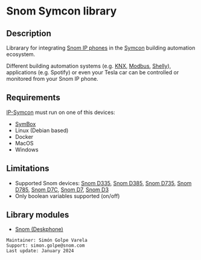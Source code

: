 # Snom Symcon library
## Description
Librarary for integrating [Snom IP phones](https://www.snom.com/en/products/) in the [Symcon](https://www.symcon.de/en/product/) building automation ecosystem.

Different building automation systems (e.g. [KNX](https://www.knx.org/knx-en/for-your-home/benefits/end-customers/), [Modbus](https://modbus.org/about_us.php), [Shelly](https://www.shelly.com/en)), applications (e.g. Spotify) or even your Tesla car can be controlled or monitored from your Snom IP phone.

## Requirements
[IP-Symcon](https://www.symcon.de/en/downloads/) must run on one of this devices:
- [SymBox](https://www.symcon.de/en/shop/symbox/)
- Linux (Debian based)
- Docker
- MacOS
- Windows

## Limitations
- Supported Snom devices: [Snom D335](https://www.snom.com/de/produkte/tischtelefone/d3xx/snom-d335/), [Snom D385](https://www.snom.com/de/produkte/tischtelefone/d3xx/snom-d385/), [Snom D735](https://www.snom.com/de/produkte/tischtelefone/d7xx/snom-d735/), [Snom D785](https://www.snom.com/de/produkte/tischtelefone/d7xx/snom-d785/), [Snom D7C](https://www.snom.com/en/products/desk-phones/d7xx/snom-d7c/), [Snom D7](https://www.snom.com/de/produkte/tischtelefone/d7xx/snom-d7-w/), [Snom D3](https://www.snom.com/de/produkte/tischtelefone/d3xx/snom-d3/)
- Only boolean variables supported (on/off)

## Library modules
- [Snom (Deskphone)](https://github.com/symcon/Snom/tree/main/SnomDeskphone)

```
Maintainer: Simón Golpe Varela
Support: simon.golpe@snom.com
Last update: January 2024
```